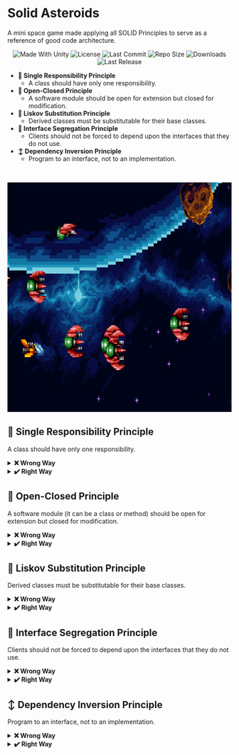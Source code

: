 # Solid Asteroids
A mini space game made applying all SOLID Principles to serve as a reference of good code architecture.

<p align="center">
  <a>
    <img alt="Made With Unity" src="https://img.shields.io/badge/made%20with-Unity-57b9d3.svg?logo=Unity">
  </a>
  <a>
    <img alt="License" src="https://img.shields.io/github/license/JoanStinson/SolidAsteroids?logo=github">
  </a>
  <a>
    <img alt="Last Commit" src="https://img.shields.io/github/last-commit/JoanStinson/SolidAsteroids?logo=Mapbox&color=orange">
  </a>
  <a>
    <img alt="Repo Size" src="https://img.shields.io/github/repo-size/JoanStinson/SolidAsteroids?logo=VirtualBox">
  </a>
  <a>
    <img alt="Downloads" src="https://img.shields.io/github/downloads/JoanStinson/SolidAsteroids/total?color=brightgreen">
  </a>
  <a>
    <img alt="Last Release" src="https://img.shields.io/github/v/release/JoanStinson/SolidAsteroids?include_prereleases&logo=Dropbox&color=yellow">
  </a>
</p>

* **🧊 Single Responsibility Principle**
    * A class should have only one responsibility.
* **🚪 Open-Closed Principle**
    * A software module should be open for extension but closed for modification.
* **🦆 Liskov Substitution Principle**
    * Derived classes must be substitutable for their base classes.
* **🤼 Interface Segregation Principle**
    * Clients should not be forced to depend upon the interfaces that they do not use.
* **↕️ Dependency Inversion Principle**
    * Program to an interface, not to an implementation.

<br/>
<p align="center">
 <img width="834" height="516" src="https://github.com/JoanStinson/SolidAsteroids/blob/main/preview.gif">
</p>

## 🧊 Single Responsibility Principle
A class should have only one responsibility.

<details>
 <summary><b>❌ Wrong Way</b></summary>
  
 ```csharp
 [RequireComponent(typeof(Collider2D))]
 [RequireComponent(typeof(SpriteRenderer))]
 public class Player : MonoBehaviour
 {
     [SerializeField] private float _moveSpeed = 25f;
     [SerializeField] private int _maxHealth = 100;
     [SerializeField] private bool _isInvulnerable;
     [SerializeField] private Sprite _idleSprite;
     [SerializeField] private Sprite _movingUpSprite;
     [SerializeField] private Sprite _movingDownSprite;
     [SerializeField] private Transform _projectileSpawnPoint;
     [SerializeField] private GameObject _projectilePrefab;
     [SerializeField] private GameObject _deathParticlesPrefab;

     private SpriteRenderer _spriteRenderer;
     private Vector3 _initialPosition;
     private const float _timeToRespawn = 2f;
     private int _health;

     private void Start()
     {
         _spriteRenderer = GetComponent<SpriteRenderer>();
         _initialPosition = transform.position;
         _health = _maxHealth;
     }

     private void Update()
     {
         if (Input.GetButtonDown("Submit"))
         {
             ShootProjectile();
         }

         var vertical = Input.GetAxis("Vertical");
         transform.position += Vector3.up * vertical * _moveSpeed * Time.deltaTime;
         if (vertical == 0)
         {
             _spriteRenderer.sprite = _idleSprite;
         }
         else
         {
             _spriteRenderer.sprite = vertical > 0 ? _movingUpSprite : _movingDownSprite;
         }
     }

     private void OnCollisionEnter2D(Collision2D collision)
     {
         int damageAmount = 1;
         if (collision.collider.TryGetComponent<Asteroid>(out var asteroid))
         {
             TakeDamage(damageAmount);
         }
         else if (collision.collider.TryGetComponent<Enemy>(out var enemy))
         {
             TakeDamage(damageAmount * 5);
         }
         else if (collision.collider.TryGetComponent<Npc>(out var npc))
         {
             TakeDamage(0);
         }
     }

     private void ShootProjectile()
     {
         var spawnedProjectile = Instantiate(_projectilePrefab, _projectileSpawnPoint.position, _projectileSpawnPoint.rotation);
         spawnedProjectile.transform.position = transform.position;
     }

     private void TakeDamage(int damage)
     {
         if (!_isInvulnerable)
         {
             _health -= damage;
             if (_health <= 0)
             {
                 StartCoroutine(Respawn());
             }
         }
     }

     private IEnumerator Respawn()
     {
         _isInvulnerable = true;
         _spriteRenderer.enabled = false;
         Instantiate(_deathParticlesPrefab, transform.position, Quaternion.identity);
         yield return new WaitForSeconds(_timeToRespawn);
         transform.position = _initialPosition;
         _spriteRenderer.enabled = true;
         _isInvulnerable = false;
     }
 }
 ```
</details>

<details>
 <summary><b>✔️ Right Way</b></summary>
  
 ```csharp
 [RequireComponent(typeof(PlayerHealth))]
 [RequireComponent(typeof(PlayerInput))]
 [RequireComponent(typeof(SpriteRenderer))]
 public class PlayerDrawer : MonoBehaviour
 {
     [SerializeField] private float _moveSpeed = 25f;
     [SerializeField] private Sprite _idleSprite;
     [SerializeField] private Sprite _movingUpSprite;
     [SerializeField] private Sprite _movingDownSprite;

     private PlayerInput _playerInput;
     private SpriteRenderer _spriteRenderer;
     private Vector3 _initialPosition;
     private const float _timeToMakePlayerVisibleAgain = 2f;

     private void Awake()
     {
         GetComponent<PlayerHealth>().OnPlayerRespawn += RespawnPlayer;
         _playerInput = GetComponent<PlayerInput>();
         _spriteRenderer = GetComponent<SpriteRenderer>();
         _initialPosition = transform.position;
     }

     private void Update()
     {
         transform.position += Vector3.up * _playerInput.Vertical * _moveSpeed * Time.deltaTime;

         if (_playerInput.Vertical == 0)
         {
             _spriteRenderer.sprite = _idleSprite;
         }
         else
         {
             _spriteRenderer.sprite = _playerInput.Vertical > 0 ? _movingUpSprite : _movingDownSprite;
         }
     }

     private void RespawnPlayer()
     {
         StartCoroutine(Respawn(_timeToMakePlayerVisibleAgain));
     }

     private IEnumerator Respawn(float delayInSeconds)
     {
         _spriteRenderer.enabled = false;
         yield return new WaitForSeconds(delayInSeconds);
         transform.position = _initialPosition;
         _spriteRenderer.enabled = true;
     }
 }
 ```
 ```csharp
 public class PlayerInput : MonoBehaviour
 {
     public float Vertical { get; private set; }
     public bool ShootProjectile { get; private set; }

     public event Action OnShootProjectile = delegate { };

     private void Update()
     {
         Vertical = Input.GetAxis("Vertical");
         ShootProjectile = Input.GetButtonDown("Submit");
         if (ShootProjectile)
         {
             OnShootProjectile();
         }
     }
 }
 ```
 ```csharp
 [RequireComponent(typeof(Collider2D))]
 public class PlayerHealth : MonoBehaviour
 {
     public event Action OnPlayerRespawn = delegate { };

     [SerializeField] private int _maxHealth = 100;
     [SerializeField] private bool _isInvulnerable;

     private const float _delayToDisableInvulnerability = 3f;
     private int _health;

     private void Awake()
     {
         _health = _maxHealth;
     }

     private void OnCollisionEnter2D(Collision2D collision)
     {
         int damageAmount = 1;
         if (collision.collider.TryGetComponent<Asteroid>(out var asteroid))
         {
             TakeDamage(damageAmount);
         }
         else if (collision.collider.TryGetComponent<Enemy>(out var enemy))
         {
             TakeDamage(damageAmount * 5);
         }
         else if (collision.collider.TryGetComponent<Npc>(out var npc))
         {
             TakeDamage(0);
         }
     }

     private void TakeDamage(int damage)
     {
         if (!_isInvulnerable)
         {
             _health -= damage;
             if (_health <= 0)
             {
                 RespawnPlayer();
             }
         }
     }

     private void RespawnPlayer()
     {
         _isInvulnerable = true;
         OnPlayerRespawn();
         StartCoroutine(DisableInvulnerability(_delayToDisableInvulnerability));
     }

     private IEnumerator DisableInvulnerability(float delayInSeconds)
     {
         yield return new WaitForSeconds(delayInSeconds);
         _isInvulnerable = false;
     }
 }
 ```
 ```csharp
 [RequireComponent(typeof(PlayerHealth))]
 public class PlayerParticles : MonoBehaviour
 {
     [SerializeField] 
     private GameObject _deathParticlesPrefab;

     private void Awake()
     {
         GetComponent<PlayerHealth>().OnPlayerRespawn += SpawnDeathParticles;
     }

     private void SpawnDeathParticles()
     {
         Instantiate(_deathParticlesPrefab, transform.position, Quaternion.identity);
     }
 }
 ```
 ```csharp
 [RequireComponent(typeof(PlayerInput))]
 public class ProjectileLauncher : MonoBehaviour
 {
     [SerializeField] private GameObject _projectilePrefab;
     [SerializeField] private Transform _projectileSpawnPoint;

     private void Awake()
     {
         GetComponent<PlayerInput>().OnShootProjectile += SpawnProjectile;
     }

     private void SpawnProjectile()
     {
         var spawnedProjectile = Instantiate(_projectilePrefab, _projectileSpawnPoint.position, _projectileSpawnPoint.rotation);
         spawnedProjectile.transform.position = transform.position;
     }
 }
 ```
</details>

## 🚪 Open-Closed Principle
A software module (it can be a class or method) should be open for extension but closed for modification.

<details>
 <summary><b>❌ Wrong Way</b></summary>

 ```csharp
 [RequireComponent(typeof(PlayerInput))]
 public class Weapon : MonoBehaviour
 {
     [SerializeField] private float _fireWeaponRefreshRate = 1f;
     [SerializeField] private GameObject _bulletPrefab;
     [SerializeField] private GameObject _missilePrefab;
     [SerializeField] private Transform _projectileSpawnPoint;

     private float _nextFireTime;

     private void Awake()
     {
         GetComponent<PlayerInput>().OnFireWeapon += FireWeapon;
     }

     private void FireWeapon()
     {
         if (!CanFire())
         {
             return;
         }

         _nextFireTime = Time.time + _fireWeaponRefreshRate;

         if (_bulletPrefab != null)
         {
             var spawnedBullet = Instantiate(_bulletPrefab, _projectileSpawnPoint.position, _projectileSpawnPoint.rotation);
             spawnedBullet.transform.position = transform.position;
         }
         else if (_missilePrefab != null)
         {
             var spawnedMissile = Instantiate(_missilePrefab, _projectileSpawnPoint.position, _projectileSpawnPoint.rotation);
             spawnedMissile.transform.position = transform.position;
         }
         // the list goes on...
     }

     private bool CanFire()
     {
         return Time.time >= _nextFireTime;
     }
 }
 ```
</details>
 
<details>
 <summary><b>✔️ Right Way</b></summary>
  
 ```csharp
 [RequireComponent(typeof(ILauncher))]
 [RequireComponent(typeof(PlayerInput))]
 public class Weapon : MonoBehaviour
 {
     public Transform WeaponMountPoint => _weaponMountPoint;

     [SerializeField] private float _fireWeaponRefreshRate = 0.25f;
     [SerializeField] private Transform _weaponMountPoint;

     private ILauncher _launcher;
     private float _nextFireTime;

     private void Awake()
     {
         _launcher = GetComponent<ILauncher>();
         GetComponent<PlayerInput>().OnFireWeapon += FireWeapon;
     }

     private void FireWeapon()
     {
         if (!CanFire())
         {
             return;
         }

         _nextFireTime = Time.time + _fireWeaponRefreshRate;
         _launcher.Launch(this);
     }

     private bool CanFire()
     {
         return Time.time >= _nextFireTime;
     }
 }
 ```
 ```csharp
 public interface ILauncher
 {
     void Launch(Weapon weapon);
 }
 ```
 ```csharp
 public class BulletLauncher : MonoBehaviour, ILauncher
 {
     [SerializeField] 
     private Bullet _bulletPrefab;

     public void Launch(Weapon weapon)
     {
         var spawnedBullet = Instantiate(_bulletPrefab);
         spawnedBullet.Launch(weapon.WeaponMountPoint);
     }
 }
 ```
 ```csharp
 public class MissileLauncher : MonoBehaviour, ILauncher
 {
     [SerializeField] private Missile _missilePrefab;
     [SerializeField] private float _missileSelfDestructTimer = 5f;

     public void Launch(Weapon weapon)
     {
         var target = FindObjectOfType<Asteroid>();
         var spawnedMissile = Instantiate(_missilePrefab);
         spawnedMissile.SetTarget(weapon.WeaponMountPoint, target.transform);
         StartCoroutine(spawnedMissile.SelfDestructAfterDelay(_missileSelfDestructTimer));
     }
 }
 ```
</details>

## 🦆 Liskov Substitution Principle
Derived classes must be substitutable for their base classes.

<details>
 <summary><b>❌ Wrong Way</b></summary>
 
 ```csharp
 [RequireComponent(typeof(Collider2D))]
 public class PlayerHealth : MonoBehaviour
 {
     private void OnCollisionEnter2D(Collision2D collision)
     {
         int damageAmount = 1;
         if (collision.collider.TryGetComponent<Asteroid>(out var asteroid))
         {
             TakeDamage(damageAmount);
         }
         else if (collision.collider.TryGetComponent<Enemy>(out var enemy))
         {
             TakeDamage(damageAmount * 5);
         }
         // the list goes on...
     }
 }
 ```
</details>
 
<details>
 <summary><b>✔️ Right Way</b></summary>
  
 ```csharp
 [RequireComponent(typeof(Collider2D))]
 public class PlayerHealth : MonoBehaviour
 {
     private void OnCollisionEnter2D(Collision2D collision)
     {
         if (collision.collider.TryGetComponent<LivingEntity>(out var livingEntity))
         {
             TakeDamage(livingEntity.Damage);
         }
     }
 }
 ```
 ```csharp
 public abstract class LivingEntity : MonoBehaviour
 {
     public abstract int Damage { get; }

     [SerializeField]
     protected int _maxHealth = 100;

     protected int _health;

     private void Awake()
     {
         _health = _maxHealth;
     }

     public virtual void TakeDamage(int damage)
     {
         _health -= damage;
     }
 }
 ```
 ```csharp
 public class Asteroid : LivingEntity
 {
     public override int Damage => 200;

     public override void TakeDamage(int damage)
     {
         base.TakeDamage(damage);
         if (_health <= 0)
         {
             var spawnedAsteroidPiece = Instantiate(_asteroidPiecePrefab);
             spawnedAsteroidPiece.transform.position = Transform.position;
             Destroy(gameObject);
         }
     }
 }
 ```
 ```csharp
 public class Enemy : LivingEntity
 {
     public override int Damage => 100;

     public override void TakeDamage(int damage)
     {
         base.TakeDamage(damage);
         if (_health <= 0)
         {
             Destroy(gameObject);
         }
     }
 }
 ```
</details>

## 🤼 Interface Segregation Principle
Clients should not be forced to depend upon the interfaces that they do not use.

<details>
 <summary><b>❌ Wrong Way</b></summary>
 
 ```csharp
 public interface IEntity
 {
     GameObject DeathParticlesPrefab { get; }
     Sprite IdleSprite { get; }
     Sprite MovingUpSprite { get; }
     Sprite MovingDownSprite { get; }
     float MoveSpeed { get; }
     int Health { get; }
     int MaxHealth { get; }
     int Damage { get; }

     void SpawnDeathParticles();
     void TakeDamage(int damage);
     void LaunchWeapon(Weapon weapon);
     void LaunchProjectile(Transform mountPoint);
 }
 ```
 ```csharp
 public class Asteroid : IEntity
 {
     // implement all interface members
 }
 ```
 ```csharp
 public class BulletLauncher : IEntity
 {
     // implement all interface members
 }
 ```
 ```csharp
 public class EnemyShip : IEntity
 {
     // implement all interface members
 }
 ```
 ```csharp
 public class Missile : IEntity
 {
     // implement all interface members
 }
 ```
</details>

<details>
 <summary><b>✔️ Right Way</b></summary>
  
 ```csharp
 public interface IMovingEntity
 {
     GameObject DeathParticlesPrefab { get; }
     float MoveSpeed { get; }
     int Damage { get; }

     void SpawnDeathParticles();
 }
 ```
 ```csharp
 public interface IAnimatedShip
 {
     Sprite IdleSprite { get; }
     Sprite MovingUpSprite { get; }
     Sprite MovingDownSprite { get; }
 }
 ```
 ```csharp
 public interface IHaveHealth
 {
     int Health { get; }
     int MaxHealth { get; }

     void TakeDamage(int damage);
 }
 ```
 ```csharp
 public interface ILauncher
 {
     void Launch(Weapon weapon);
 }
 ```
 ```csharp
 public interface IProjectile
 {
     void Launch(Transform mountPoint);
 }
 ```
 ```csharp
 public class Asteroid : IMovingEntity, IHaveHealth
 {
     // implement only needed interfaces
 }
 ```
 ```csharp
 public class BulletLauncher : ILauncher
 {
     // implement only needed interfaces
 }
 ```
 ```csharp
 public class EnemyShip : IMovingEntity, IAnimatedShip, IHaveHealth
 {
     // implement only needed interfaces
 }
 ```
 ```csharp
 public class Missile : IMovingEntity, IProjectile
 {
     // implement only needed interfaces
 }
 ```
</details>

## ↕️ Dependency Inversion Principle
Program to an interface, not to an implementation.
 
<details>
 <summary><b>❌ Wrong Way</b></summary>
 
 ```csharp
 [RequireComponent(typeof(UserInput))]
 public class ShipInput : MonoBehaviour
 {
     public float Vertical { get; private set; }
     public bool ShootProjectile { get; private set; }

     public event Action OnFireWeapon = delegate { };

     private UserInput _userInput;

     private void Awake()
     {
         _userInput = GetComponent<UserInput>();
     }

     private void Update()
     {
         Vertical = _userInput.Vertical;
         ShootProjectile = _userInput.ShootProjectile;
         if (ShootProjectile)
         {
             OnFireWeapon();
         }
     }
 }
 ```
</details>

<details>
 <summary><b>✔️ Right Way</b></summary>
  
 ```csharp
 [RequireComponent(typeof(UserInput))]
 public class PlayerInput : MonoBehaviour
 {
     public IInputService Input { get; private set; }
     public event Action OnFireWeapon = delegate { };

     [SerializeField]
     private PlayerSettings _playerSettings;

     private void Awake()
     {
         Input = _playerSettings.UseBot ? new BotInput() as IInputService: new UserInput();
     }

     private void Update()
     {
         Input.ReadInput();

         if (Input.ShootProjectile)
         {
             OnFireWeapon();
         }
     }
 }
 ```
 ```csharp
 public interface IInputService
 {
     float Vertical { get; }
     bool ShootProjectile { get; }

     void ReadInput();
 }
 ```
 ```csharp
 public class UserInput : IInputService
 {
     public float Vertical { get; private set; }
     public bool ShootProjectile { get; private set; }

     public void ReadInput()
     {
         Vertical = Input.GetAxis("Vertical");
         ShootProjectile = Input.GetButtonDown("Submit");
     }
 }
 ```
 ```csharp
 public class BotInput : IInputService
 {
     public float Vertical { get; private set; }
     public bool ShootProjectile { get; private set; }

     public void ReadInput()
     {
         Vertical = Random.Range(-1f, 1f);
         ShootProjectile = Convert.ToBoolean(Random.Range(0, 1));
     }
 }
 ```
</details>
